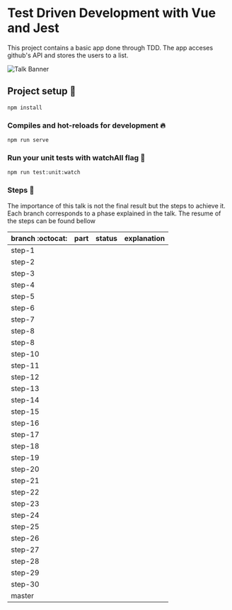 # Test Driven Development with Vue and Jest

This project contains a basic app done through TDD. The app acceses github's API and stores the users to a list. 

![Talk Banner](https://secure.meetupstatic.com/photos/event/2/1/8/3/highres_486968579.jpeg)

## Project setup :wrench:
```
npm install
```

### Compiles and hot-reloads for development :fire:
```
npm run serve
```

### Run your unit tests with watchAll flag :microscope:
```
npm run test:unit:watch
```

### Steps :turtle:

The importance of this talk is not the final result but the steps to achieve it. Each branch corresponds to a phase explained in the talk. The resume of the steps can be found bellow 

| branch :octocat: | part | status | explanation |
|------------------|------|--------|-------------|
| step-1           |      |        |             |
| step-2           |      |        |             |
| step-3           |      |        |             |
| step-4           |      |        |             |
| step-5           |      |        |             |
| step-6           |      |        |             |
| step-7           |      |        |             |
| step-8           |      |        |             |
| step-8           |      |        |             |
| step-10          |      |        |             |
| step-11          |      |        |             |
| step-12          |      |        |             |
| step-13          |      |        |             |
| step-14          |      |        |             |
| step-15          |      |        |             |
| step-16          |      |        |             |
| step-17          |      |        |             |
| step-18          |      |        |             |
| step-19          |      |        |             |
| step-20          |      |        |             |
| step-21          |      |        |             |
| step-22          |      |        |             |
| step-23          |      |        |             |
| step-24          |      |        |             |
| step-25          |      |        |             |
| step-26          |      |        |             |
| step-27          |      |        |             |
| step-28          |      |        |             |
| step-29          |      |        |             |
| step-30          |      |        |             |
| master           |      |        |             |